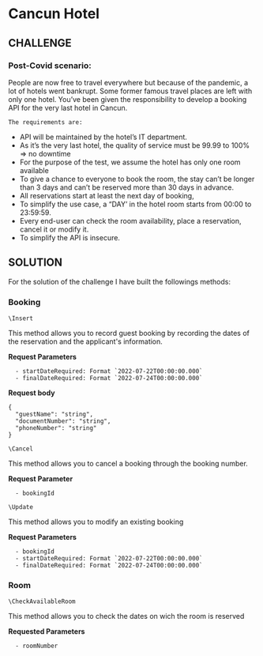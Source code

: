 # Cancun Hotel

## CHALLENGE
### Post-Covid scenario:
People are now free to travel everywhere but because of the pandemic, a lot of hotels went bankrupt. Some former famous travel places are left with only one hotel.
You’ve been given the responsibility to develop a booking API for the very last hotel in Cancun.

`The requirements are:`
  -	API will be maintained by the hotel’s IT department.
  -	As it’s the very last hotel, the quality of service must be 99.99 to 100% => no downtime
  -	For the purpose of the test, we assume the hotel has only one room available
  -	To give a chance to everyone to book the room, the stay can’t be longer than 3 days and can’t be reserved more than 30 days in advance.
  -	All reservations start at least the next day of booking,
  -	To simplify the use case, a “DAY’ in the hotel room starts from 00:00 to 23:59:59.
  -	Every end-user can check the room availability, place a reservation, cancel it or modify it.
  -	To simplify the API is insecure.

## SOLUTION
For the solution of the challenge I have built the followings methods:

### Booking

  `\Insert`
  
  This method allows you to record guest booking by recording the dates of the reservation and the applicant's information.
  
  **Request Parameters**
  
      - startDateRequired: Format `2022-07-22T00:00:00.000`
      - finalDateRequired: Format `2022-07-24T00:00:00.000`
      
  **Request body**
  
    {
      "guestName": "string",
      "documentNumber": "string",
      "phoneNumber": "string"
    }

  `\Cancel`
  
  This method allows you to cancel a booking through the booking number.
  
  **Request Parameter**
  
      - bookingId 
  
  `\Update`
  
  This method allows you to modify an existing booking
    
  **Request Parameters**
    
      - bookingId
      - startDateRequired: Format `2022-07-22T00:00:00.000`
      - finalDateRequired: Format `2022-07-24T00:00:00.000`
  
### Room

  `\CheckAvailableRoom`
  
  This method allows you to check the dates on wich the room is reserved
  
  **Requested Parameters**
  
      - roomNumber
